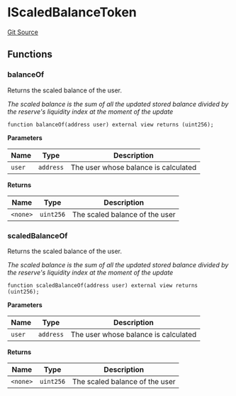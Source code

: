 # IScaledBalanceToken
[Git Source](https://github.com/HedgeFarm/smart-farmer/blob/992c3b4a8bc708d23c14656e504528c18f790128/contracts/yield/interface/aave/IScaledBalanceToken.sol)


## Functions
### balanceOf

Returns the scaled balance of the user.

*The scaled balance is the sum of all the updated stored balance divided by the reserve's liquidity index
at the moment of the update*


```solidity
function balanceOf(address user) external view returns (uint256);
```
**Parameters**

|Name|Type|Description|
|----|----|-----------|
|`user`|`address`|The user whose balance is calculated|

**Returns**

|Name|Type|Description|
|----|----|-----------|
|`<none>`|`uint256`|The scaled balance of the user|


### scaledBalanceOf

Returns the scaled balance of the user.

*The scaled balance is the sum of all the updated stored balance divided by the reserve's liquidity index
at the moment of the update*


```solidity
function scaledBalanceOf(address user) external view returns (uint256);
```
**Parameters**

|Name|Type|Description|
|----|----|-----------|
|`user`|`address`|The user whose balance is calculated|

**Returns**

|Name|Type|Description|
|----|----|-----------|
|`<none>`|`uint256`|The scaled balance of the user|


